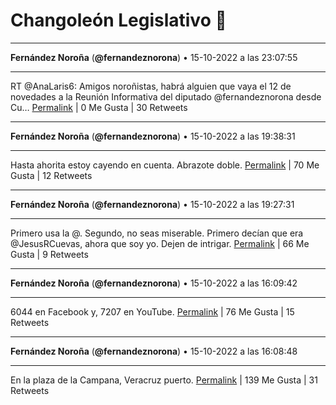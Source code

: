 # Changoleón Legislativo 🙈
*****
**Fernández Noroña** (**@fernandeznorona**) • 15-10-2022 a las 23:07:55
*****
RT @AnaLaris6: Amigos noroñistas, habrá alguien que vaya el 12 de novedades a la Reunión Informativa del diputado @fernandeznorona desde Cu…
[Permalink](https://twitter.com/fernandeznorona/status/1581542437465755650) | 0 Me Gusta | 30 Retweets
*****
**Fernández Noroña** (**@fernandeznorona**) • 15-10-2022 a las 19:38:31
*****
Hasta ahorita estoy cayendo en cuenta. Abrazote doble.
[Permalink](https://twitter.com/fernandeznorona/status/1581489741706366976) | 70 Me Gusta | 12 Retweets
*****
**Fernández Noroña** (**@fernandeznorona**) • 15-10-2022 a las 19:27:31
*****
Primero usa la @. Segundo, no seas miserable. Primero decían que era @JesusRCuevas, ahora que soy yo. Dejen de intrigar.
[Permalink](https://twitter.com/fernandeznorona/status/1581486971415056384) | 66 Me Gusta | 9 Retweets
*****
**Fernández Noroña** (**@fernandeznorona**) • 15-10-2022 a las 16:09:42
*****
6044 en Facebook y, 7207 en YouTube.
[Permalink](https://twitter.com/fernandeznorona/status/1581437189967163392) | 76 Me Gusta | 15 Retweets
*****
**Fernández Noroña** (**@fernandeznorona**) • 15-10-2022 a las 16:08:48
*****
En la plaza de la Campana, Veracruz puerto.
[Permalink](https://twitter.com/fernandeznorona/status/1581436962455814144) | 139 Me Gusta | 31 Retweets